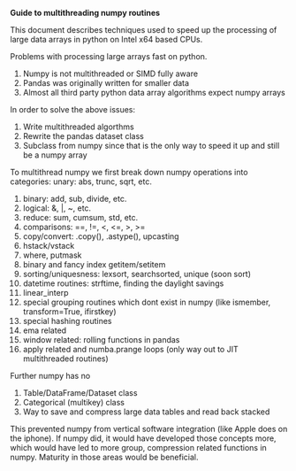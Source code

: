 **Guide to multithreading numpy routines**

This document describes techniques used to speed up the processing of large data arrays in python on Intel x64 based CPUs.

Problems with processing large arrays fast on python.
   1) Numpy is not multithreaded or SIMD fully aware
   2) Pandas was originally written for smaller data
   3) Almost all third party python data array algorithms expect numpy arrays

In order to solve the above issues:
1) Write multithreaded algorthms
2) Rewrite the pandas dataset class
3) Subclass from numpy since that is the only way to speed it up and still be a numpy array

To multithread numpy we first break down numpy operations into categories:
unary: abs, trunc, sqrt, etc.
1) binary: add, sub, divide, etc.
2) logical: &, |, ~, etc.
3) reduce: sum, cumsum, std, etc.
4) comparisons: ==, !=, <, <=, >, >=
5) copy/convert: .copy(), .astype(), upcasting
6) hstack/vstack
7) where, putmask
8) binary and fancy index getitem/setitem
8) sorting/uniquesness: lexsort, searchsorted, unique (soon sort)
9) datetime routines: strftime, finding the daylight savings
10) linear_interp
11) special grouping routines which dont exist in numpy (like ismember, transform=True, ifirstkey)
12) special hashing routines
13) ema related
14) window related: rolling functions in pandas
15) apply related and numba.prange loops (only way out to JIT multithreaded routines)


Further numpy has no
1) Table/DataFrame/Dataset class
2) Categorical (multikey) class
3) Way to save and compress large data tables and read back stacked

This prevented numpy from vertical software integration (like Apple does on the iphone).  If numpy did, it would have developed those concepts more, which would have led to more group, compression related functions in numpy.  Maturity in those areas would be beneficial.


